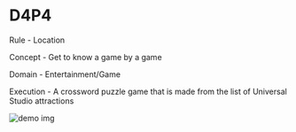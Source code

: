 # D4P4
Rule - Location

Concept - Get to know a game by a game

Domain - Entertainment/Game

Execution - A crossword puzzle game that is made from the list of Universal Studio attractions

![demo img](https://github.com/youozhan/mfadt-majorstudio-1/raw/master/Assignments/D2P2/voice.001.jpeg "Img demo-ing the game")